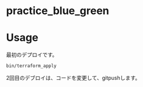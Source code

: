 # practice_blue_green

# Usage

最初のデプロイです。

```bash
bin/terraform_apply
```

2回目のデブロイは、コードを変更して、gitpushします。
